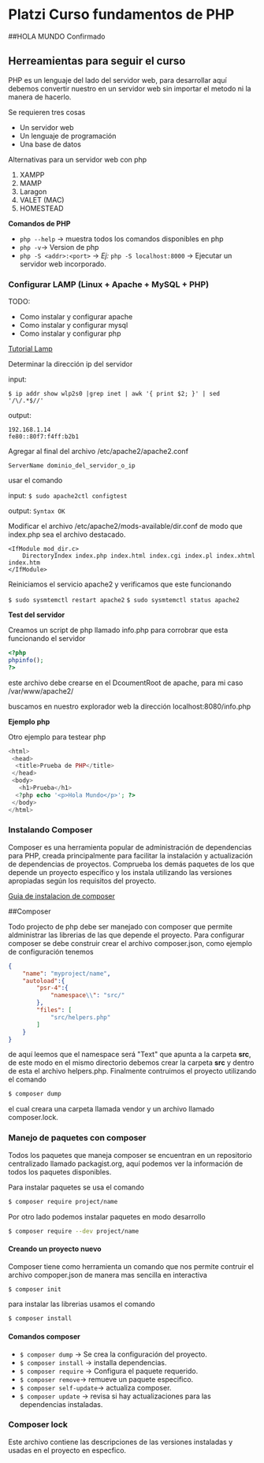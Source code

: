 # Platzi Curso fundamentos de PHP

##HOLA MUNDO
Confirmado

## Herreamientas para seguir el curso
PHP es un lenguaje del lado del servidor web, para desarrollar aquí  debemos convertir nuestro en un servidor web sin importar el metodo ni la manera de hacerlo.

Se requieren tres cosas

* Un servidor web
* Un lenguaje de programación
* Una base de datos

Alternativas para un servidor web con php

1. XAMPP
1. MAMP
1. Laragon
1. VALET (MAC)
1. HOMESTEAD

__Comandos de PHP__

* `php --help` -> muestra todos los comandos disponibles en php
* `php -v`-> Version de php
* `php -S <addr>:<port>` -> _Ej:_ `php -S localhost:8000` -> Ejecutar un servidor web incorporado.

### Configurar LAMP (Linux + Apache + MySQL + PHP)

TODO: 
* Como instalar y configurar apache
* Como instalar y configurar mysql
* Como instalar y configurar php

[Tutorial Lamp](https://www.digitalocean.com/community/tutorials/como-instalar-linux-apache-mysql-php-lamp-en-ubuntu-16-04-es)


Determinar la dirección ip del servidor

input: 
```
$ ip addr show wlp2s0 |grep inet | awk '{ print $2; }' | sed '/\/.*$//'
```

output:
```
192.168.1.14
fe80::80f7:f4ff:b2b1
```
Agregar al final del archivo /etc/apache2/apache2.conf

`ServerName dominio_del_servidor_o_ip`

usar el comando 

input: `$ sudo apache2ctl configtest`

output: `Syntax OK`

Modificar el archivo /etc/apache2/mods-available/dir.conf de modo que index.php sea el archivo destacado.

```
<IfModule mod_dir.c>
	DirectoryIndex index.php index.html index.cgi index.pl index.xhtml index.htm
</IfModule>
```

Reiniciamos el servicio apache2 y verificamos que este funcionando

`$ sudo sysmtemctl restart apache2`
`$ sudo sysmtemctl status apache2`

__Test del servidor__

Creamos un script de php llamado info.php para corrobrar que esta funcionando el servidor

```php
<?php
phpinfo();
?>
```
este archivo debe crearse en el DcoumentRoot de apache, para mi caso /var/www/apache2/

buscamos en nuestro explorador web la dirección localhost:8080/info.php

__Ejemplo php__

Otro ejemplo para testear php

```php
<html>
 <head>
  <title>Prueba de PHP</title>
 </head>
 <body>
   <h1>Prueba</h1>
  <?php echo '<p>Hola Mundo</p>'; ?>
 </body>
</html>
```

### Instalando Composer

Composer es una herramienta popular de administración de dependencias para PHP, creada principalmente para facilitar la instalación y actualización de dependencias de proyectos. Comprueba los demás paquetes de los que depende un proyecto específico y los instala utilizando las versiones apropiadas según los requisitos del proyecto.

[Guia de instalacion de composer](https://www.digitalocean.com/community/tutorials/como-instalar-y-utilizar-composer-en-ubuntu-18-04-es)

##Composer

Todo projecto de php debe ser manejado con composer que permite aldministrar las librerias de las que depende el proyecto. Para configurar composer se debe construir crear el archivo composer.json, como ejemplo de configuración tenemos
```JSON
{
    "name": "myproject/name",
    "autoload":{
        "psr-4":{
            "namespace\\": "src/"
        },
        "files": [
            "src/helpers.php"
        ]
    }
}
```

de aquí leemos que el namespace será "Text" que apunta a la carpeta __src__, de este modo en el mismo directorio debemos crear la carpeta __src__ y dentro de esta el archivo helpers.php. Finalmente contruimos el proyecto utilizando el comando
```bash
$ composer dump
```
el cual creara una carpeta llamada vendor y un archivo llamado composer.lock.

### Manejo de paquetes con composer

Todos los paquetes que maneja composer se encuentran en un repositorio centralizado llamado packagist.org, aquí podemos ver la información de todos los paquetes disponibles.

Para instalar paquetes se usa el comando

```bash
$ composer require project/name
```

Por otro lado podemos instalar paquetes en modo desarrollo

```bash
$ composer require --dev project/name
```
#### Creando un proyecto nuevo

Composer tiene como herramienta un comando que nos permite contruir el archivo compoper.json de manera mas sencilla en interactiva

```bash
$ composer init
```
para instalar las librerias usamos el comando 

```bash
$ composer install
```

#### Comandos composer

* `$ composer dump` -> Se crea la configuración del proyecto.
* `$ composer install` -> installa dependencias.
* `$ composer require` -> Configura el paquete requerido.
* `$ composer remove`-> remueve un paquete especifico.
* `$ composer self-update`-> actualiza composer.
* `$ composer update` -> revisa si hay actualizaciones para las dependencias instaladas.


### Composer lock

Este archivo contiene las descripciones de las versiones instaladas y usadas en el proyecto en especfico.
